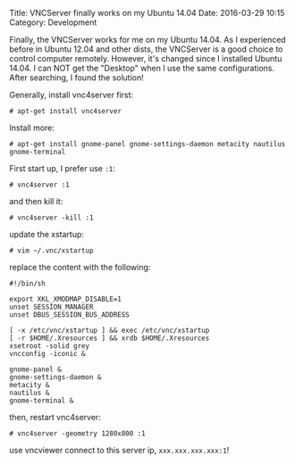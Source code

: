 Title: VNCServer finally works on my Ubuntu 14.04
Date: 2016-03-29 10:15
Category: Development

Finally, the VNCServer works for me on my Ubuntu 14.04.
As I experienced before in Ubuntu 12.04 and other dists, the VNCServer is a good choice to control computer remotely. However, it's changed since I installed Ubuntu 14.04. I can NOT get the "Desktop" when I use the same configurations. After searching, I found the solution!

Generally, install vnc4server first:
    
    # apt-get install vnc4server
    
Install more:

    # apt-get install gnome-panel gnome-settings-daemon metacity nautilus gnome-terminal
    
First start up, I prefer use `:1`:

    # vnc4server :1
    
and then kill it:

    # vnc4server -kill :1

update the xstartup:

    # vim ~/.vnc/xstartup
    
replace the content with the following:

    #!/bin/sh

    export XKL_XMODMAP_DISABLE=1
    unset SESSION_MANAGER
    unset DBUS_SESSION_BUS_ADDRESS

    [ -x /etc/vnc/xstartup ] && exec /etc/vnc/xstartup
    [ -r $HOME/.Xresources ] && xrdb $HOME/.Xresources
    xsetroot -solid grey
    vncconfig -iconic &

    gnome-panel &
    gnome-settings-daemon &
    metacity &
    nautilus &
    gnome-terminal & 

then, restart vnc4server:

    # vnc4server -geometry 1280x800 :1
    
use vncviewer connect to this server ip, `xxx.xxx.xxx.xxx:1`!